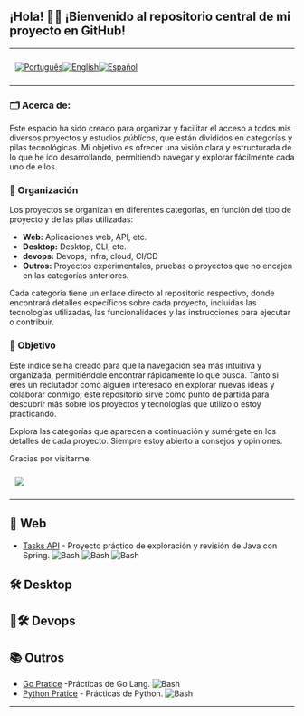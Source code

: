 <p align="center">
  <h2>
    ¡Hola! 👋🏻 ¡Bienvenido al repositorio central de mi proyecto en GitHub! 
  </h2>
</p>

---

<div style="display: flex; align-items: center; padding: 10px;">
  <span>
    <a href="https://github.com/rocunha09/rocunha09">
      <img src="https://img.shields.io/badge/-Português-green?style=for-the-badge" alt="Português">
    </a>
  </span>

  <span>
    <a href="https://github.com/rocunha09/rocunha09/blob/main/README_EN.md">
      <img src="https://img.shields.io/badge/-English-blue?style=for-the-badge" alt="English">
    </a>
  </span>

  <span>
    <a href="https://github.com/rocunha09/rocunha09/blob/main/README_ES.md">
      <img src="https://img.shields.io/badge/-Español-red?style=for-the-badge" alt="Español">
    </a>
  </span>
</div>

---

### 🗂️ Acerca de:
Este espacio ha sido creado para organizar y facilitar el acceso a todos mis diversos proyectos y estudios *públicos*, que están divididos en categorías y pilas tecnológicas. Mi objetivo es ofrecer una visión clara y estructurada de lo que he ido desarrollando, permitiendo navegar y explorar fácilmente cada uno de ellos.

### 📌  Organización
Los proyectos se organizan en diferentes categorías, en función del tipo de proyecto y de las pilas utilizadas:
<ul>
  <li>
    <strong>Web:</strong> Aplicaciones web, API, etc.
  </li>
  <li>
    <strong>Desktop:</strong> Desktop, CLI, etc.
  </li>
  <li>
    <strong>devops:</strong> Devops, infra, cloud, CI/CD
  </li>
  <li>
    <strong>Outros:</strong> Proyectos experimentales, pruebas o proyectos que no encajen en las categorías anteriores.
  </li>
</ul>

Cada categoría tiene un enlace directo al repositorio respectivo, donde encontrará detalles específicos sobre cada proyecto, incluidas las tecnologías utilizadas, las funcionalidades y las instrucciones para ejecutar o contribuir.

### 🎯 Objetivo

Este índice se ha creado para que la navegación sea más intuitiva y organizada, permitiéndole encontrar rápidamente lo que busca. Tanto si eres un reclutador como alguien interesado en explorar nuevas ideas y colaborar conmigo, este repositorio sirve como punto de partida para descubrir más sobre los proyectos y tecnologías que utilizo o estoy practicando.

Explora las categorías que aparecen a continuación y sumérgete en los detalles de cada proyecto.
Siempre estoy abierto a consejos y opiniones.

Gracias por visitarme.


<div style="display: flex; align-items: center; padding: 10px;">
  <span>
    <a href="https://www.linkedin.com/in/rafaelcunha09/" target="_blank">
      <img src="https://img.shields.io/badge/LinkedIn-0077B5?style=for-the-badge&logo=linkedin&logoColor=white"/>
    </a>
  </span>
</div>

---

## 🚀 Web
- [Tasks API](https://github.com/rocunha09/tasks/blob/main/README.md) - Proyecto práctico de exploración y revisión de Java con Spring. ![Bash](https://img.shields.io/badge/Java-17-blue)  ![Bash](https://img.shields.io/badge/Spring-3.4.3-blue)  ![Bash](https://img.shields.io/badge/Swagger-3-blue)

## 🛠️ Desktop

## 🚀🛠️ Devops

## 📚 Outros
- [Go Pratice](https://github.com/rocunha09/go_pratice/blob/main/README_ES.md) -Prácticas de Go Lang. ![Bash](https://img.shields.io/badge/Go-1.23.0-blue)
- [Python Pratice](https://github.com/rocunha09/python_pratice/blob/main/README.md) - Prácticas de Python. ![Bash](https://img.shields.io/badge/Python-3.12.3-blue)

---

